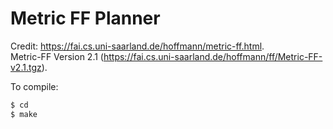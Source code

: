 # Metric FF Planner
Credit: https://fai.cs.uni-saarland.de/hoffmann/metric-ff.html.  
Metric-FF Version 2.1 (https://fai.cs.uni-saarland.de/hoffmann/ff/Metric-FF-v2.1.tgz).

To compile:
```bash
$ cd
$ make
```
